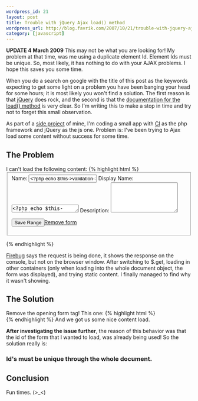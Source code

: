```yaml
--- 
wordpress_id: 21
layout: post
title: Trouble with jQuery Ajax load() method
wordpress_url: http://blog.favrik.com/2007/10/21/trouble-with-jquery-ajax-load-method/
category: [javascript]
---
```

<p class="update"><strong>UPDATE 4 March 2009</strong> This may not be what you are looking for!  My problem at that time, was me using a duplicate element Id. Element Ids must be unique. So, most likely, it has nothing to do with your AJAX problems. I hope this saves you some time.</p>

When you do a search on google with the title of this post as the keywords expecting to get some light on a problem you have been banging your head for some hours; it is most likely you won't find a solution.  The first reason is that <a href="http://jquery.com">jQuery</a> does rock, and the second is that the <a href="http://docs.jquery.com/Ajax/load#urldatacallback">documentation for the load() method</a> is very clear. So I'm writing this to make a stop in time and try not to forget this small observation.

As part of a <a href="http://blog.favrik.com/2007/08/15/a-study-of-php-frameworks/">side project</a> of mine, I'm coding a small app with <a href="http://codeigniter.com">CI</a> as the php framework and jQuery as the js one. Problem is: I've been trying to Ajax load some content without success for some time.


<h2>The Problem</h2>
I can't load the following content:
{% highlight html %}
<form action="<?php echo base_url(); ?>ranges/edit"  id="addRangeForm" method="post">
        <fieldset>
          <label for="name">Name:</label>
          <input type="text" name="name" id="name" value="<?php echo $this->validation->name;?>" />
          <label for="display">Display Name:</label>
          <textarea name="display_name"  id="display" rows="1" cols="20"><?php echo $this->validation->display_name;?></textarea>
          <label for="description">Description:</label>
          <input type="hidden" name="id" value="" />
          <textarea name="description" id="description" rows="5" cols="20"></textarea>
          <p>
            <button type="submit" class="forms">Save Range</button><a class="hidinglink" id="hideForm" href="<?php echo base_url(); ?>">Remove form</a>
          </p>
          <p class="clear"></p>
        </fieldset>
      </form>
{% endhighlight %}

<a href="http://www.getfirebug.com/">Firebug</a> says the request is being done, it shows the response on the console, but not on the browser window.  After switching to $.get, loading in other containers (only when loading into the whole document object, the form was displayed), and trying static content. I finally managed to find why it wasn't showing.

<h2>The Solution</h2>
Remove the opening form tag!  This one:
{% highlight html %}
<form action="<?php echo base_url(); ?>ranges/edit"  id="addRangeForm" method="post">
{% endhighlight %}
And we got us some nice content load. 

<strong>After investigating the issue further</strong>, the reason of this behavior was that the id of the form that I wanted to load, was already being used!  So the solution really is:
<h3>Id's must be unique through the whole document.</h3>

<h2>Conclusion</h2>
Fun times. (>_<)
